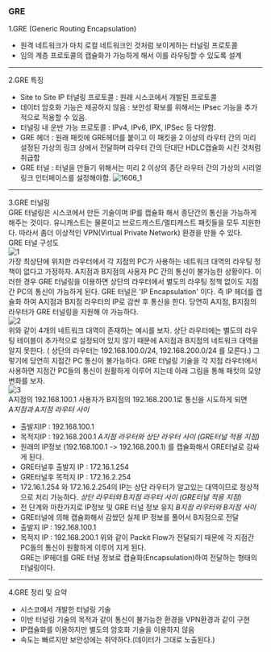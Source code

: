 ### GRE
1.GRE (Generic Routing Encapsulation) <br>
- 원격 네트워크가 마치 로컬 네트워크인 것처럼 보이게하는 터널링 프로토콜
- 임의 계층 프로토콜의 캡슐화가 가능하게 해서 이를 라우팅할 수 있도록 설계

-----
2.GRE 특징 <br>
- Site to Site IP 터널링 프로토콜 : 원래 시스코에서 개발된 프로토콜
- 데이터 암호화 기능은 제공하지 않음 : 보안성 확보를 위해서는 IPsec 기능을 추가적으로 적용할 수 있음.
- 터널링 내 운반 가능 프로토콜 : IPv4, IPv6, IPX, IPSec 등 다양함.
- GRE 헤더 : 원래 패킷에 GRE헤더를 붙이고 이 패킷을 2 이상의 라우터 간의 미리 설정된 가상의 링크 상에서 전달하며 라우터 간의 단대단 HDLC캡슐화 
시킨 것처럼 취급함
- GRE 터널 : 터널을 만들기 위해서는 미리 2 이상의 종단 라우터 간의 가상의 시리얼 링크 인터페이스를 설정해야함.
![1606_1](https://user-images.githubusercontent.com/63625609/82966938-f93d1800-a006-11ea-959d-fad1a28ee4b8.jpg) 

-----
3.GRE 터널링 <br>
GRE 터널링은 시스코에서 만든 기술이며 IP를 캡슐화 해서 종단간의 통신을 가능하게 해주는 것이다. 유니캐스트는 물론이고 브로드캐스트/멀티캐스트 패킷들을
모두 지원한다. 따라서 좀더 이상적인 VPN(Virtual Private Network) 환경을 만들 수 있다. <br>
GRE 터널 구성도 <br>
![1](https://user-images.githubusercontent.com/63625609/82968281-e70fa980-a007-11ea-8841-1ffdedc758b3.jpg) <br>
가장 최상단에 위치한 라우터에서 각 지점의 PC가 사용하는 네트워크 대역의 라우팅 정책이 없다고 가정하자. A지점과 B지점의 사용자 PC 간의 통신이 불가능한
상황이다. 이러한 경우 GRE 터널링을 이용하면 상단의 라우터에서 별도의 라우팅 정책 없이도 지점간 PC의 통신이 가능하게 된다. GRE 터널은 'IP 
Encapsulation' 이다. 즉 IP 헤더를 캡슐화 하여 A지점과 B지점 라우터의 IP로 감싼 후 통신을 한다. 당연히 A지점, B지점의 라우터가 GRE 터널링을 지원해
야 가능하다. <br>
![2](https://user-images.githubusercontent.com/63625609/82968494-67360f00-a008-11ea-96e9-c6cd807ec61b.jpg) <br>
위와 같이 4개의 네트워크 대역이 존재하는 예시를 보자. 상단 라우터에는 별도의 라우팅 테이블이 추가적으로 설정되어 있지 않기 때문에 A지점과 B지점의 
네트워크 대역을 알지 못한다. ( 상단의 라우터는 192.168.100.0/24, 192.168.200.0/24 를 모른다.) 그렇기에 당연히 지점간 PC 통신이 불가능하다.
GRE 터널링 기술을 각 지점 라우터에서 사용하면 지점간 PC들의 통신이 원활하게 이루어 지는데 아래 그림을 통해 패킷의 모양 변화를 보자. <br>
![3](https://user-images.githubusercontent.com/63625609/82968647-c1cf6b00-a008-11ea-9b02-3c31c2d3c4eb.jpg) <br>
A지점의 192.168.100.1 사용자가 B지점의 192.168.200.1로 통신을 시도하게 되면 <br>
*A지점과 A지점 라우터 사이* <br>
- 출발지IP : 192.168.100.1 
- 목적지IP : 192.168.200.1
*A지점 라우터와 상단 라우터 사이 (GRE터널 적용 지점)* <br>
- 원래의 IP정보 (192.168.100.1 -> 192.168.200.1) 를 캡슐화해서 GRE터널로 감싸게 된다.
- GRE터널후 출발지 IP : 172.16.1.254
- GRE터널후 목적지 IP : 172.16.2.254
- 172.16.1.254 와 172.16.2.254의 IP는 상단 라우터가 알고있는 대역이므로 정상적으로 처리 가능하다.
*상단 라우터와 B지점 라우터 사이 (GRE터널 적용 지점)* <br>
- 전 단계와 마찬가지로 IP정보 및 GRE 터널 정보 유지
*B지점 라우터와 B지점 사이* <br>
- GRE터널에 의해 캡슐화해서 감쌌던 실제 IP 정보를 풀어서 B지점으로 전달
- 출발지 IP : 192.168.100.1
- 목적지 IP : 192.168.200.1
위와 같이 Packit Flow가 전달되기 때문에 각 지점간 PC들의 통신이 원활하게 이루어 지게 된다. <br>
GRE는 IP헤더를 GRE 터널 정보로 캡슐화(Encapsulation)하여 전달하는 형태의 터널링이다.

-----
4.GRE 정리 및 요약 <br>
- 시스코에서 개발한 터널링 기술
- 이반 터널링 기술의 목적과 같이 통신이 불가능한 환경을 VPN환경과 같이 구현
- IP캡슐화를 이용하지만 별도의 암호화 기술을 이용하지 않음
- 속도는 빠르지만 보안성에는 취약하다.(데이터가 그대로 노출된다.)
